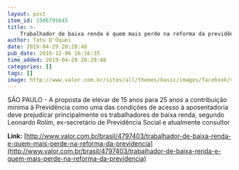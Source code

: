 ```yaml
---
layout: post
item_id: 1506795645
title: >-
    Trabalhador de baixa renda é quem mais perde na reforma da previdência
author: Tatu D'Oquei
date: 2019-04-29 20:29:48
pub_date: 2016-12-06 16:16:35
time_added: 2019-04-29 20:29:48
categories: []
tags: []
image: http://www.valor.com.br/sites/all/themes/basic/images/facebook/valor-big.jpg
---
```


SÃO PAULO - A proposta de elevar de 15 anos para 25 anos a contribuição mínima à Previdência como uma das condições de acesso à aposentadoria deve prejudicar principalmente os trabalhadores de baixa renda, segundo Leonardo Rolim, ex-secretário de Previdência Social e atualmente consultor

**Link:** [http://www.valor.com.br/brasil/4797403/trabalhador-de-baixa-renda-e-quem-mais-perde-na-reforma-da-previdencia](http://www.valor.com.br/brasil/4797403/trabalhador-de-baixa-renda-e-quem-mais-perde-na-reforma-da-previdencia)

